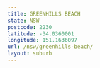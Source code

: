 ```yaml
---
title: GREENHILLS BEACH
state: NSW
postcode: 2230
latitude: -34.0360001
longitude: 151.1636097
url: /nsw/greenhills-beach/
layout: suburb
---
```

